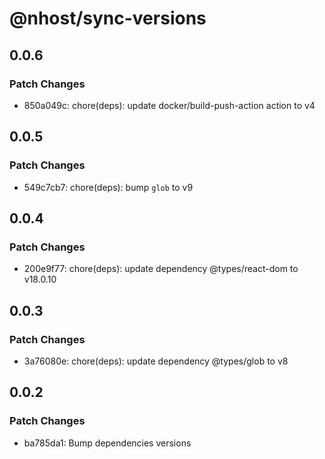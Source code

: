 # @nhost/sync-versions

## 0.0.6

### Patch Changes

- 850a049c: chore(deps): update docker/build-push-action action to v4

## 0.0.5

### Patch Changes

- 549c7cb7: chore(deps): bump `glob` to v9

## 0.0.4

### Patch Changes

- 200e9f77: chore(deps): update dependency @types/react-dom to v18.0.10

## 0.0.3

### Patch Changes

- 3a76080e: chore(deps): update dependency @types/glob to v8

## 0.0.2

### Patch Changes

- ba785da1: Bump dependencies versions
